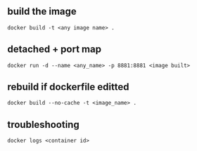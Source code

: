 ## build the image
`docker build -t <any image name> .`


## detached + port map
`docker run -d --name <any_name> -p 8881:8881 <image built>`


## rebuild if dockerfile editted

`docker build --no-cache -t <image_name> .`


## troubleshooting

`docker logs <container id>`


